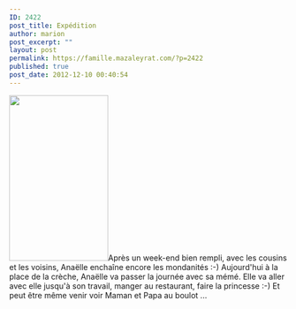 ```yaml
---
ID: 2422
post_title: Expédition
author: marion
post_excerpt: ""
layout: post
permalink: https://famille.mazaleyrat.com/?p=2422
published: true
post_date: 2012-12-10 00:40:54
---
```

<a href="http://famille.mazaleyrat.com/wp-content/uploads/2012/12/wpid-IMAG0626.jpg"><img src="http://famille.mazaleyrat.com/wp-content/uploads/2012/12/wpid-IMAG0626-179x300.jpg" alt="" title="en train" width="179" height="300" class="alignleft size-medium wp-image-2421" /></a>Après un week-end bien rempli, avec les cousins et les voisins, Anaëlle enchaîne encore les mondanités :-) 
Aujourd'hui à la place de la crèche, Anaëlle va passer la journée avec sa mémé. Elle va aller avec elle jusqu'à son travail, manger au restaurant, faire la princesse :-)
Et peut être même venir voir Maman et Papa au boulot ...